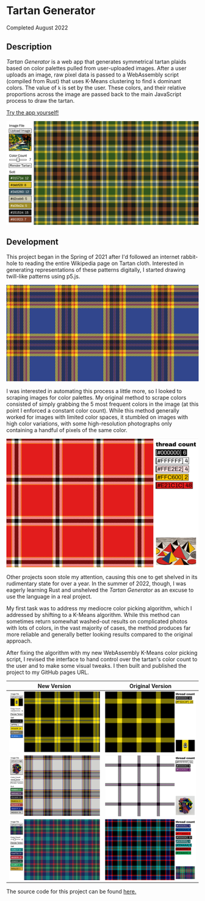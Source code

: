 # Tartan Generator

Completed August 2022

## Description

*Tartan Generator* is a web app that generates symmetrical tartan plaids based on color palettes pulled from user-uploaded images. After a user uploads an image, raw pixel data is passed to a WebAssembly script (compiled from Rust) that uses K-Means clustering to find `k` dominant colors. The value of `k` is set by the user. These colors, and their relative proportions across the image are passed back to the main JavaScript process to draw the tartan.

[Try the app yourself!](https://pitworker.github.io/tartanGenerator/)

![Tartan Generator rendering the default tartan](/content/tartan-generator/images/defaultTartan.png "Tartan Generator rendering the default tartan")

## Development

This project began in the Spring of 2021 after I'd followed an internet rabbit-hole to reading the entire Wikipedia page on Tartan cloth. Interested in generating representations of these patterns digitally, I started drawing twill-like patterns using p5.js.

![A digitally-rendered tartan](/content/tartan-generator/images/digitalTartan.png "A digitally rendered tartan")

I was interested in automating this process a little more, so I looked to scraping images for color palettes. My original method to scrape colors consisted of simply grabbing the 5 most frequent colors in the image (at this point I enforced a constant color count). While this method generally worked for images with limited color spaces, it stumbled on images with high color variations, with some high-resolution photographs only containing a handful of pixels of the same color.

![A tartan rendered with the original method](/content/tartan-generator/images/calderTartan_v1.png "A tartan rendered with the original method")

Other projects soon stole my attention, causing this one to get shelved in its rudimentary state for over a year. In the summer of 2022, though, I was eagerly learning Rust and unshelved the *Tartan Generator* as an excuse to use the language in a real project.

My first task was to address my mediocre color picking algorithm, which I addressed by shifting to a K-Means algorithm. While this method can sometimes return somewhat washed-out results on complicated photos with lots of colors, in the vast majority of cases, the method produces far more reliable and generally better looking results compared to the original approach.

After fixing the algorithm with my new WebAssembly K-Means color picking script, I revised the interface to hand control over the tartan's color count to the user and to make some visual tweaks. I then built and published the project to my GitHub pages URL.

| New Version | Original Version |
| --------- | --------- |
| ![Pittsburgh flag V2](/content/tartan-generator/images/pittsburghTartan_v2.png "Pittsburgh flag V2") |  ![Pittsburgh flag V1](/content/tartan-generator/images/pittsburghTartan_v1.png "Pittsburgh flag V1") |
| ![Puzzle photo V2](/content/tartan-generator/images/rubiksTartan_v2.png "Puzzle photo V2") | ![Puzzle photo V1](/content/tartan-generator/images/rubiksTartan_v1.png "Puzzle photo V1") |
| ![Another tartan V2](/content/tartan-generator/images/tartanTartan_v2.png "Another tartan V2") | ![Another tartan V1](/content/tartan-generator/images/tartanTartan_v1.png "Another tartan V1") |

The source code for this project can be found [here.](https://github.com/pitworker/tartanGenerator)